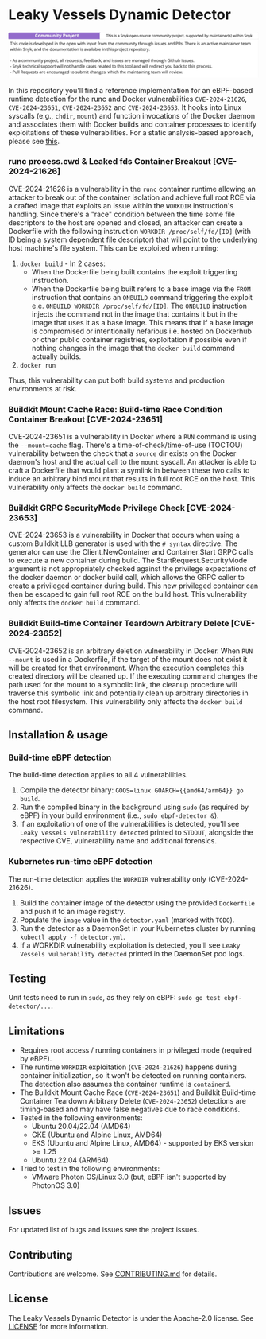# Leaky Vessels Dynamic Detector

![snyk-oss-category](https://github.com/snyk-labs/oss-images/blob/d7a72392dd568658c2009a161803959466595094/oss-community.jpg)

In this repository you'll find a reference implementation for an eBPF-based runtime detection for the runc and Docker vulnerabilities `CVE-2024-21626`, `CVE-2024-23651`, `CVE-2024-23652` and `CVE-2024-23653`. It hooks into Linux syscalls (e.g., `chdir`, `mount`) and function invocations of the Docker daemon and associates them with Docker builds and container processes to identify exploitations of these vulnerabilities.
For a static analysis-based approach, please see [this](https://github.com/snyk/leaky-vessels-static-detector). 

### runc process.cwd & Leaked fds Container Breakout [CVE-2024-21626]

CVE-2024-21626 is a vulnerability in the `runc` container runtime allowing an attacker to break out of the container isolation and achieve full root RCE via a crafted image that exploits an issue within the `WORKDIR` instruction's handling. Since there's a "race" condition between the time some file descriptors to the host are opened and closed, an attacker can create a Dockerfile with the following instruction `WORKDIR /proc/self/fd/[ID]` (with ID being a system dependent file descriptor) that will point to the underlying host machine's file system. This can be exploited when running:


1. `docker build` - In 2 cases:
   - When the Dockerfile being built contains the exploit triggerting instruction.
   - When the Dockerfile being built refers to a base image via the `FROM` instruction that contains an `ONBUILD` command triggering the exploit e.e. `ONBUILD WORKDIR /proc/self/fd/[ID]`. The `ONBUILD` instruction injects the command not in the image that contains it but in the image that uses it as a base image. This means that if a base image is compromised or intentionally nefarious i.e. hosted on Dockerhub or other public container registries, exploitation if possible even if nothing changes in the image that the `docker build` command actually builds.  
2. `docker run`


Thus, this vulnerability can put both build systems and production environments at risk.

### Buildkit Mount Cache Race: Build-time Race Condition Container Breakout [CVE-2024-23651]

CVE-2024-23651 is a vulnerability in Docker where a `RUN` command is using the `--mount=cache` flag. There's a time-of-check/time-of-use (TOCTOU) vulnerability between the check that a `source` dir exists on the Docker daemon's host and the actual call to the `mount` syscall. An attacker is able to craft a Dockerfile that would plant a symlink in between these two calls to induce an arbitrary bind mount that results in full root RCE on the host.
This vulnerability only affects the `docker build` command.

### Buildkit GRPC SecurityMode Privilege Check [CVE-2024-23653]

CVE-2024-23653 is a vulnerability in Docker that occurs when using a custom Buildkit LLB generator is used with the `# syntax` directive. The generator can use the Client.NewContainer and Container.Start GRPC calls to execute a new container during build. The StartRequest.SecurityMode argument is not appropriately checked against the privilege expectations of the docker daemon or docker build call, which allows the GRPC caller to create a privileged container during build. This new privileged container can then be escaped to gain full root RCE on the build host.
This vulnerability only affects the `docker build` command.

### Buildkit Build-time Container Teardown Arbitrary Delete [CVE-2024-23652]

CVE-2024-23652 is an arbitrary deletion vulnerability in Docker. When `RUN --mount` is used in a Dockerfile, if the target of the mount does not exist it will be created for that environment. When the execution completes this created directory will be cleaned up. If the executing command changes the path used for the mount to a symbolic link, the cleanup procedure will traverse this symbolic link and potentially clean up arbitrary directories in the host root filesystem.
This vulnerability only affects the `docker build` command.

## Installation & usage

### Build-time eBPF detection

The build-time detection applies to all 4 vulnerabilities.

1. Compile the detector binary: `GOOS=linux GOARCH={{amd64/arm64}} go build`.
2. Run the compiled binary in the background using `sudo` (as required by eBPF) in your build environment (i.e., `sudo ebpf-detector &`).
3. If an exploitation of one of the vulnerabilities is detected, you'll see `Leaky vessels vulnerability detected` printed to `STDOUT`, alongside the respective CVE, vulnerability name and additional forensics.

### Kubernetes run-time eBPF detection

The run-time detection applies the `WORKDIR` vulnerability only (CVE-2024-21626).

1. Build the container image of the detector using the provided `Dockerfile` and push it to an image registry.
2. Populate the `image` value in the `detector.yaml` (marked with `TODO`).
3. Run the detector as a DaemonSet in your Kubernetes cluster by running `kubectl apply -f detector.yml`.
4. If a WORKDIR vulnerability exploitation is detected, you'll see `Leaky Vessels vulnerability detected` printed in the DaemonSet pod logs.

## Testing

Unit tests need to run in `sudo`, as they rely on eBPF: `sudo go test ebpf-detector/...`.

## Limitations

* Requires root access / running containers in privileged mode (required by eBPF).
* The runtime `WORKDIR` exploitation (`CVE-2024-21626`) happens during container initialization, so it won't be detected on running containers. The detection also assumes the container runtime is `containerd`.
* The Buildkit Mount Cache Race (`CVE-2024-23651`) and Buildkit Build-time Container Teardown Arbitrary Delete (`CVE-2024-23652`) detections are timing-based and may have false negatives due to race conditions.
* Tested in the following environments:
    - Ubuntu 20.04/22.04 (AMD64)
    - GKE (Ubuntu and Alpine Linux, AMD64)
    - EKS (Ubuntu and Alpine Linux, AMD64) - supported by EKS version >= 1.25
    - Ubuntu 22.04 (ARM64)
* Tried to test in the following environments:
    - VMware Photon OS/Linux 3.0 (but, eBPF isn't supported by PhotonOS 3.0)

## Issues
For updated list of bugs and issues see the project issues. 

## Contributing
Contributions are welcome. See [CONTRIBUTING.md](CONTRIBUTING.md) for details.

## License
The Leaky Vessels Dynamic Detector is under the Apache-2.0 license. See [LICENSE](LICENSE) for more information.
